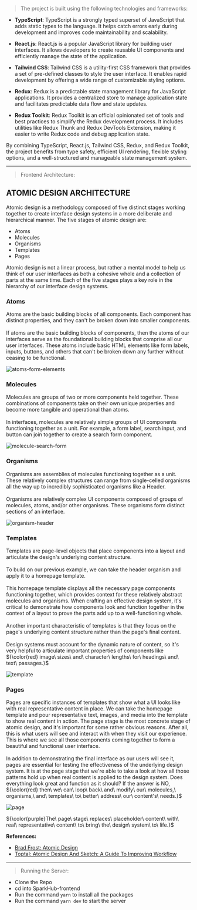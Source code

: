 > The project is built using the following technologies and frameworks:

- **TypeScript**: TypeScript is a strongly typed superset of JavaScript that adds static types to the language. It helps catch errors early during development and improves code maintainability and scalability.

- **React.js**: React.js is a popular JavaScript library for building user interfaces. It allows developers to create reusable UI components and efficiently manage the state of the application.

- **Tailwind CSS**: Tailwind CSS is a utility-first CSS framework that provides a set of pre-defined classes to style the user interface. It enables rapid development by offering a wide range of customizable styling options.

- **Redux**: Redux is a predictable state management library for JavaScript applications. It provides a centralized store to manage application state and facilitates predictable data flow and state updates.

- **Redux Toolkit**: Redux Toolkit is an official opinionated set of tools and best practices to simplify the Redux development process. It includes utilities like Redux Thunk and Redux DevTools Extension, making it easier to write Redux code and debug application state.

By combining TypeScript, React.js, Tailwind CSS, Redux, and Redux Toolkit, the project benefits from type safety, efficient UI rendering, flexible styling options, and a well-structured and manageable state management system.

---

> Frontend Architecture:

## ATOMIC DESIGN ARCHITECTURE

Atomic design is a methodology composed of five distinct stages working together to create interface design systems in a more deliberate and hierarchical manner. The five stages of atomic design are:

- Atoms
- Molecules
- Organisms
- Templates
- Pages

Atomic design is not a linear process, but rather a mental model to help us think of our user interfaces as both a cohesive whole and a collection of parts at the same time. Each of the five stages plays a key role in the hierarchy of our interface design systems.

### Atoms

Atoms are the basic building blocks of all components. Each component has distinct properties, and they can't be broken down into smaller components.<br/><br/> If atoms are the basic building blocks of components, then the atoms of our interfaces serve as the foundational building blocks that comprise all our user interfaces. These atoms include basic HTML elements like form labels, inputs, buttons, and others that can't be broken down any further without ceasing to be functional.

![atoms-form-elements](https://github.com/Raphaelmbewe/alx-pre_course/assets/66825194/d4eb0f5e-d58b-4025-bf96-3ce93f790192)

### Molecules

Molecules are groups of two or more components held together. These combinations of components take on their own unique properties and become more tangible and operational than atoms.<br/><br/>In interfaces, molecules are relatively simple groups of UI components functioning together as a unit. For example, a form label, search input, and button can join together to create a search form component.

![molecule-search-form](https://github.com/Raphaelmbewe/alx-pre_course/assets/66825194/a8db9b2d-3cd8-4557-8a2d-f28fd1a07272)

### Organisms

Organisms are assemblies of molecules functioning together as a unit. These relatively complex structures can range from single-celled organisms all the way up to incredibly sophisticated organisms like a Header.<br/><br/>Organisms are relatively complex UI components composed of groups of molecules, atoms, and/or other organisms. These organisms form distinct sections of an interface.

![organism-header](https://github.com/Raphaelmbewe/alx-pre_course/assets/66825194/86e75345-f0a5-4672-8f55-0b93fdb56d45)

### Templates

Templates are page-level objects that place components into a layout and articulate the design's underlying content structure.<br/><br/> To build on our previous example, we can take the header organism and apply it to a homepage template.<br/><br/> This homepage template displays all the necessary page components functioning together, which provides context for these relatively abstract molecules and organisms. When crafting an effective design system, it's critical to demonstrate how components look and function together in the context of a layout to prove the parts add up to a well-functioning whole.<br/><br/> Another important characteristic of templates is that they focus on the page's underlying content structure rather than the page's final content.<br/><br/> Design systems must account for the dynamic nature of content, so it's very helpful to articulate important properties of components like ${\color{red} image\ sizes\ and\ character\ lengths\ for\ headings\ and\ text\ passages.}$

![template](https://github.com/Raphaelmbewe/alx-pre_course/assets/66825194/9211606d-c137-483a-80fb-42f5d80763e7)

### Pages

Pages are specific instances of templates that show what a UI looks like with real representative content in place. We can take the homepage template and pour representative text, images, and media into the template to show real content in action. The page stage is the most concrete stage of atomic design, and it's important for some rather obvious reasons. After all, this is what users will see and interact with when they visit our experience. This is where we see all those components coming together to form a beautiful and functional user interface.<br/><br/>In addition to demonstrating the final interface as our users will see it, pages are essential for testing the effectiveness of the underlying design system. It is at the page stage that we're able to take a look at how all those patterns hold up when real content is applied to the design system. Does everything look great and function as it should? If the answer is NO, ${\color{red} then\ we\  can\ loop\ back\  and\ modify\  our\  molecules,\  organisms,\ and\ templates\  to\  better\  address\  our\  content's\  needs.}$

![page](https://github.com/Raphaelmbewe/alx-pre_course/assets/66825194/b9b37f8e-75b9-47c0-9912-1f4ebfb5f829)

${\color{purple}The\ page\ stage\ replaces\ placeholder\ content\ with\ real\ representative\ content\ to\ bring\ the\ design\ system\ to\ life.}$

**References:**

- [Brad Frost: Atomic Design](https://atomicdesign.bradfrost.com/chapter-2/#:~:text=Atomic%20design%20is%20atoms%2C%20molecules,parts%20at%20the%20same%20time.)
- [Toptal: Atomic Design And Sketch: A Guide To Improving Workflow](https://www.toptal.com/designers/ui/atomic-design-sketch)

---

> Running the Server:

- Clone the Repo
- cd into SparkHub-frontend
- Run the command `yarn` to install all the packages
- Run the command `yarn dev` to start the server
